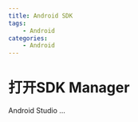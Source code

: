 ```yaml
---
title: Android SDK
tags:
	- Android
categories:
	- Android
---
```


# 打开SDK Manager

Android Studio ...